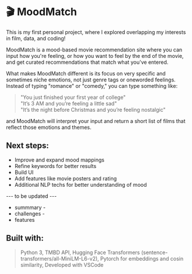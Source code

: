 # 🎬 MoodMatch

This is my first personal project, where I explored overlapping my interests in film, data, and coding! 

MoodMatch is a mood-based movie recommendation site where you can input how you're feeling, or how you want to feel by the end of the movie, and get curated recommendations that match what you've entered.

What makes MoodMatch different is its focus on very specific and sometimes niche emotions, not just genre tags or oneworded feelings. Instead of typing "romance" or "comedy," you can type something like:

> "You just finished your first year of college"  
> "It’s 3 AM and you’re feeling a little sad"  
> "It’s the night before Christmas and you’re feeling nostalgic"

and MoodMatch will interpret your input and return a short list of films that reflect those emotions and themes. 

## Next steps:
- Improve and expand mood mappings 
- Refine keywords for better results 
- Build UI
- Add features like movie posters and rating
- Additional NLP techs for better understanding of mood 

--- to be updated --- 
- summmary -
- challenges - 
- features

## Built with:
> Python 3,
> TMBD API,
> Hugging Face Transformers (sentence-transformers/all-MiniLM-L6-v2),
> Pytorch for embeddings and cosin similarity,
> Developed with VSCode 

